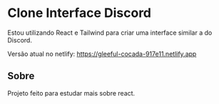 # Clone Interface Discord

Estou utilizando React e Tailwind para criar uma interface similar a do Discord.

Versão atual no netlify: https://gleeful-cocada-917e11.netlify.app

## Sobre

Projeto feito para estudar mais sobre react.
